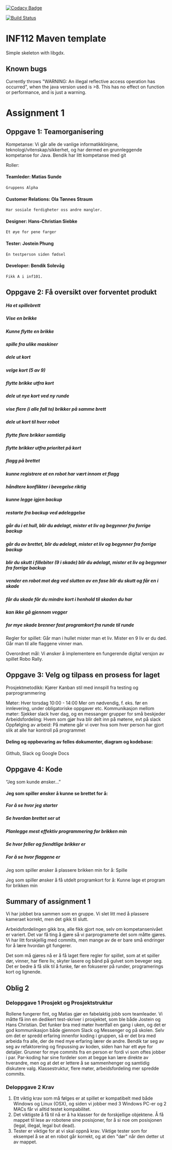 [![Codacy Badge](https://api.codacy.com/project/badge/Grade/5c80f564765f4fd6a556adad72cfded7)](https://www.codacy.com/gh/inf112-v20/teen_titans?utm_source=github.com&amp;utm_medium=referral&amp;utm_content=inf112-v20/teen_titans&amp;utm_campaign=Badge_Grade)

[![Build Status](https://travis-ci.com/inf112-v20/teen_titans.svg?branch=master)](https://travis-ci.com/inf112-v20/teen_titans)

# INF112 Maven template 
Simple skeleton with libgdx. 


## Known bugs
Currently throws "WARNING: An illegal reflective access operation has occurred", 
when the java version used is >8. This has no effect on function or performance, and is just a warning.



# Assignment 1
## Oppgave 1: Teamorganisering

Kompetanse: Vi går alle de vanlige informatikklinjene, teknologi/vitenskap/sikkerhet, og har dermed en grunnleggende kompetanse for Java.
Bendik har litt kompetanse med git

Roller:
#### Teamleder: Matias Sunde
	Gruppens Alpha
#### Customer Relations: Ola Tønnes Straum
	Har sosiale ferdigheter oss andre mangler.
#### Designer: Hans-Christian Siebke
	Et øye for pene farger
#### Tester: Jostein Phung
	En testperson siden fødsel
#### Developer: Bendik Solevåg
	Fikk A i inf101.

## Oppgave 2: Få oversikt over forventet produkt


##### Ha et spillebrett
##### Vise en brikke
##### Kunne flytte en brikke
##### spille fra ulike maskiner
##### dele ut kort
##### velge kort (5 av 9)
##### flytte brikke utfra kort
##### dele ut nye kort ved ny runde
##### vise flere (i alle fall to) brikker på samme brett
##### dele ut kort til hver robot
##### flytte flere brikker samtidig
##### flytte brikker utfra prioritet på kort
##### flagg på brettet
##### kunne registrere at en robot har vært innom et flagg
##### håndtere konflikter i bevegelse riktig
##### kunne legge igjen backup
##### restarte fra backup ved ødeleggelse
##### går du i et hull, blir du ødelagt, mister et liv og begynner fra forrige backup
##### går du av brettet, blir du ødelagt, mister et liv og begynner fra forrige backup
##### blir du skutt i fillebiter (9 i skade) blir du ødelagt, mister et liv og begynner fra forrige backup
##### vender en robot mot deg ved slutten av en fase blir du skutt og får en i skade
##### får du skade får du mindre kort i henhold til skaden du har
##### kan ikke gå gjennom vegger
##### for mye skade brenner fast programkort fra runde til runde

Regler for spillet:
Går man i hullet mister man et liv.
Mister en 9 liv er du død.
Går man til alle flaggene vinner man.

Overordnet mål: Vi ønsker å implementere en fungerende digital versjon av spillet Robo Rally.

## Oppgave 3: Velg og tilpass en prosess for laget

Prosjektmetodikk: Kjører Kanban stil med innspill fra testing og parprogrammering

Møter: Hver torsdag 10:00 - 14:00
Mer om nødvendig, f. eks. før en innlevering, under obligatoriske oppgaver etc.
Kommunikasjon mellom møter: Sjekker slack hver dag, og en messanger grupper for små beskjeder
Arbeidsfordeling:
Hvem som gjør hva blir delt inn på møtene, evt på slack
Oppfølging av arbeid:
På møtene går vi over hva som hver person har gjort slik at alle har kontroll på programmet
#### Deling og oppbevaring av felles dokumenter, diagram og kodebase:
Github, Slack og Google Docs

## Oppgave 4: Kode

“Jeg som kunde ønsker…”
#### Jeg som spiller ønsker å kunne se brettet for å:
##### For å se hvor jeg starter
##### Se hvordan brettet ser ut
##### Planlegge mest effektiv programmering for brikken min
##### Se hvor feller og fiendtlige brikker er
##### For å se hvor flaggene er

Jeg som spiller ønsker å plassere brikken min for å:
Spille

Jeg som spiller ønsker å få utdelt programkort for å:
Kunne lage et program for brikken min 



## Summary of assignment 1

Vi har jobbet bra sammen som en gruppe. Vi slet litt med å plassere kameraet korrekt, men det gikk til slutt.

Arbeidsfordelingen gikk bra, alle fikk gjort noe, selv om kompetansenivået er variert.
Det var få ting å gjøre så vi parprogramerte det som måtte gjøres.
Vi har litt forskjellig med commits, men mange av de er bare små endringer for å lære hvordan git fungerer.

Det som må gjøres nå er å få laget flere regler for spillet, som at et spiller dør, vinner, har flere liv, skyter
lasere og bånd på gulvet som beveger seg. Det er bedre å få slik til å funke, før en fokuserer på runder, programerings
kort og lignende.


## Oblig 2
### Deloppgave 1 Prosjekt og Prosjektstruktur
Rollene fungerer fint, og Matias gjør en fabelaktig jobb som teamleader.
Vi måtte få inn en dedikert test-skriver i prosjektet, som ble både Jostein og 
Hans Christian. Det funker bra med møter hvertfall en gang i uken, og det er god
kommunikasjon både gjennom Slack og Messenger og på skolen.
Selv om det er spredd erfaring innenfor koding i gruppen, så
er det bra med arbeida fra alle, der de med mye erfaring lærer
de andre. Bendik tar seg av seg av refaktorering og finpussing av koden,
siden han har ett øye for detaljer. Grunner for mye commits fra en person er fordi
vi som oftes jobber i par. Par-koding har sine fordeler som at begge kan
lære direkte av hverandre, men og at det er lettere å se sammenhenger
og samtidig diskutere valg. Klassestruktur, flere møter, arbeidsfordeling mer spredde commits. 

### Deloppgave 2 Krav
1. Ett viktig krav som må følges er at spillet er kompatibelt med både
Windows og Linux (OSX), og siden vi jobber med 3 Windows PC-er og 2
MACs får vi alltid testet kompabilitet.
2. Det viktigste å få til nå er å ha klasser for de forskjellige
objektene. Å få mappet til lese av robotene sine posisjoner, for å
si noe om posisjonen (legal, illegal, legal but dead).
3. Tester er viktige for at vi skal oppnå krav. Viktige tester som for
eksempel å se at en robot går korrekt, og at den "dør" når den detter ut av mappet.


